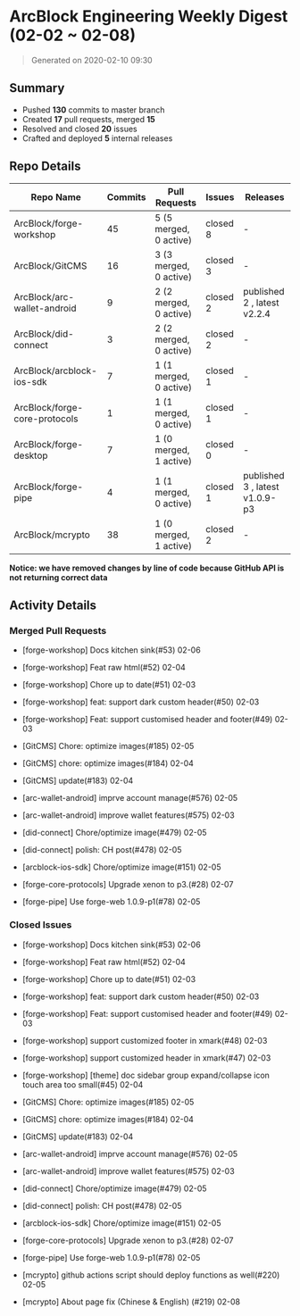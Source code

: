 # ArcBlock Engineering Weekly Digest (02-02 ~ 02-08)

> Generated on 2020-02-10 09:30

## Summary

* Pushed **130** commits to master branch
* Created **17** pull requests, merged **15**
* Resolved and closed **20** issues
* Crafted and deployed **5** internal releases

## Repo Details

| Repo Name                     | Commits | Pull Requests          | Issues   | Releases                       |
| ----------------------------- | ------- | ---------------------- | -------- | ------------------------------ |
| ArcBlock/forge-workshop       | 45      | 5 (5 merged, 0 active) | closed 8 | -                              |
| ArcBlock/GitCMS               | 16      | 3 (3 merged, 0 active) | closed 3 | -                              |
| ArcBlock/arc-wallet-android   | 9       | 2 (2 merged, 0 active) | closed 2 | published 2 , latest v2.2.4    |
| ArcBlock/did-connect          | 3       | 2 (2 merged, 0 active) | closed 2 | -                              |
| ArcBlock/arcblock-ios-sdk     | 7       | 1 (1 merged, 0 active) | closed 1 | -                              |
| ArcBlock/forge-core-protocols | 1       | 1 (1 merged, 0 active) | closed 1 | -                              |
| ArcBlock/forge-desktop        | 7       | 1 (0 merged, 1 active) | closed 0 | -                              |
| ArcBlock/forge-pipe           | 4       | 1 (1 merged, 0 active) | closed 1 | published 3 , latest v1.0.9-p3 |
| ArcBlock/mcrypto              | 38      | 1 (0 merged, 1 active) | closed 2 | -                              |

**Notice: we have removed changes by line of code because GitHub API is not returning correct data**

## Activity Details

### Merged Pull Requests

- [forge-workshop] Docs kitchen sink(#53) 02-06
- [forge-workshop] Feat raw html(#52) 02-04
- [forge-workshop] Chore up to date(#51) 02-03
- [forge-workshop] feat: support dark custom header(#50) 02-03
- [forge-workshop] Feat: support customised header and footer(#49) 02-03
- [GitCMS] Chore: optimize images(#185) 02-05
- [GitCMS] chore: optimize images(#184) 02-04
- [GitCMS] update(#183) 02-04
- [arc-wallet-android] imprve account manage(#576) 02-05
- [arc-wallet-android] improve wallet features(#575) 02-03
- [did-connect] Chore/optimize image(#479) 02-05
- [did-connect] polish: CH post(#478) 02-05
- [arcblock-ios-sdk] Chore/optimize image(#151) 02-05
- [forge-core-protocols] Upgrade xenon to p3.(#28) 02-07

- [forge-pipe] Use forge-web 1.0.9-p1(#78) 02-05


### Closed Issues

- [forge-workshop] Docs kitchen sink(#53) 02-06
- [forge-workshop] Feat raw html(#52) 02-04
- [forge-workshop] Chore up to date(#51) 02-03
- [forge-workshop] feat: support dark custom header(#50) 02-03
- [forge-workshop] Feat: support customised header and footer(#49) 02-03
- [forge-workshop] support customized footer in xmark(#48) 02-03
- [forge-workshop] support customized header in xmark(#47) 02-03
- [forge-workshop] [theme] doc sidebar group expand/collapse icon touch area too small(#45) 02-04
- [GitCMS] Chore: optimize images(#185) 02-05
- [GitCMS] chore: optimize images(#184) 02-04
- [GitCMS] update(#183) 02-04
- [arc-wallet-android] imprve account manage(#576) 02-05
- [arc-wallet-android] improve wallet features(#575) 02-03
- [did-connect] Chore/optimize image(#479) 02-05
- [did-connect] polish: CH post(#478) 02-05
- [arcblock-ios-sdk] Chore/optimize image(#151) 02-05
- [forge-core-protocols] Upgrade xenon to p3.(#28) 02-07

- [forge-pipe] Use forge-web 1.0.9-p1(#78) 02-05
- [mcrypto] github actions script should deploy functions as well(#220) 02-05
- [mcrypto] About page fix (Chinese & English) (#219) 02-08
